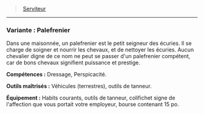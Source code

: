 ﻿---
!SubBackgroundItem
Abilities: Dressage, Perspicacité.
MasteredTools: Véhicules (terrestres), outils de tanneur.
Equipment: Habits courants, outils de tanneur, colifichet signe de l'affection que vous portait votre employeur, bourse contenant 15 po.
Id: background_serviteur_hd.md#variante--palefrenier
ParentLink: background_serviteur_hd.md#serviteur
Name: 'Variante : Palefrenier'
ParentName: Serviteur
NameLevel: 3
Attributes:
  Name: 'Variante : Palefrenier'
  Markdown: >+
    ### <!--Name-->Variante : Palefrenier<!--/Name-->


    Dans une maisonnée, un palefrenier est le petit seigneur des écuries. Il se charge de soigner et nourrir les chevaux, et de nettoyer les écuries. Aucun chevalier digne de ce nom ne peut se passer d'un palefrenier compétent, car de bons chevaux signifient puissance et prestige.


    **Compétences :** <!--Abilities-->Dressage, Perspicacité.<!--Abilities-->


    **Outils maîtrisés :** <!--MasteredTools-->Véhicules (terrestres), outils de tanneur.<!--/MasteredTools-->


    **Équipement :** <!--Equipment-->Habits courants, outils de tanneur, colifichet signe de l'affection que vous portait votre employeur, bourse contenant 15 po.<!--/Equipment-->

  Description: >+
    Dans une maisonnée, un palefrenier est le petit seigneur des écuries. Il se charge de soigner et nourrir les chevaux, et de nettoyer les écuries. Aucun chevalier digne de ce nom ne peut se passer d'un palefrenier compétent, car de bons chevaux signifient puissance et prestige.

  Abilities: Dressage, Perspicacité.
  MasteredTools: Véhicules (terrestres), outils de tanneur.
  Equipment: Habits courants, outils de tanneur, colifichet signe de l'affection que vous portait votre employeur, bourse contenant 15 po.
AttributesDictionary: >+
  Name: 'Variante : Palefrenier'

  Markdown: >+

    ### <!--Name-->Variante : Palefrenier<!--/Name-->





    Dans une maisonnée, un palefrenier est le petit seigneur des écuries. Il se charge de soigner et nourrir les chevaux, et de nettoyer les écuries. Aucun chevalier digne de ce nom ne peut se passer d'un palefrenier compétent, car de bons chevaux signifient puissance et prestige.





    **Compétences :** <!--Abilities-->Dressage, Perspicacité.<!--Abilities-->





    **Outils maîtrisés :** <!--MasteredTools-->Véhicules (terrestres), outils de tanneur.<!--/MasteredTools-->





    **Équipement :** <!--Equipment-->Habits courants, outils de tanneur, colifichet signe de l'affection que vous portait votre employeur, bourse contenant 15 po.<!--/Equipment-->



  Description: >+

    Dans une maisonnée, un palefrenier est le petit seigneur des écuries. Il se charge de soigner et nourrir les chevaux, et de nettoyer les écuries. Aucun chevalier digne de ce nom ne peut se passer d'un palefrenier compétent, car de bons chevaux signifient puissance et prestige.



  Abilities: Dressage, Perspicacité.

  MasteredTools: Véhicules (terrestres), outils de tanneur.

  Equipment: Habits courants, outils de tanneur, colifichet signe de l'affection que vous portait votre employeur, bourse contenant 15 po.

Description: >+
  Dans une maisonnée, un palefrenier est le petit seigneur des écuries. Il se charge de soigner et nourrir les chevaux, et de nettoyer les écuries. Aucun chevalier digne de ce nom ne peut se passer d'un palefrenier compétent, car de bons chevaux signifient puissance et prestige.

---
> [Serviteur](hd_background_serviteur.md)

---

### Variante : Palefrenier

Dans une maisonnée, un palefrenier est le petit seigneur des écuries. Il se charge de soigner et nourrir les chevaux, et de nettoyer les écuries. Aucun chevalier digne de ce nom ne peut se passer d'un palefrenier compétent, car de bons chevaux signifient puissance et prestige.

**Compétences :** Dressage, Perspicacité.

**Outils maîtrisés :** Véhicules (terrestres), outils de tanneur.

**Équipement :** Habits courants, outils de tanneur, colifichet signe de l'affection que vous portait votre employeur, bourse contenant 15 po.

